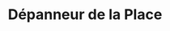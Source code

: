 ---
title: "Dépanneur de la Place"
url: /sainte-clotilde-de-chateauguay/depanneur-de-la-place/
shop: convenience
---